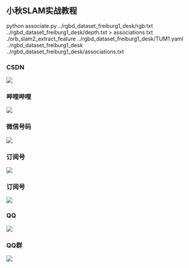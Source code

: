 ## 小秋SLAM实战教程

python associate.py ../rgbd_dataset_freiburg1_desk/rgb.txt ../rgbd_dataset_freiburg1_desk/depth.txt > associations.txt
./orb_slam2_extract_feature ../rgbd_dataset_freiburg1_desk/TUM1.yaml ../rgbd_dataset_freiburg1_desk ../rgbd_dataset_freiburg1_desk/associations.txt

### CSDN
![](./iamge/csdn.jpg)

### 哔哩哔哩
![](./iamge/bilibili.jpg)

### 微信号码
![](./iamge/weixin.jpg)

### 订阅号
![](./iamge/xiaoqiuslambiji.jpg)

### 订阅号
![](./iamge/xiaoqiuslamshizhanjiaocheng.jpg)

### QQ
![](./iamge/qq.jpg)

### QQ群
![](./iamge/qqqun.jpg)
